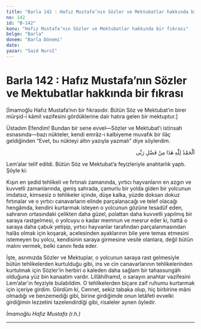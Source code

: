 ```yaml
---
title: "Barla 142 : Hafız Mustafa’nın Sözler ve Mektubatlar hakkında bir fıkrası"
no: 142
id: "B-142"
konu: "Hafız Mustafa’nın Sözler ve Mektubatlar hakkında bir fıkrası"
bolge: "Barla"
donem: "Barla Dönemi"
date: 
yazar: "Said Nursî"
---
```


# Barla 142 : Hafız Mustafa’nın Sözler ve Mektubatlar hakkında bir fıkrası

<p class="takdim">[İmamoğlu Hafız Mustafa’nın bir fıkrasıdır. Bütün Söz ve Mektubat’ın birer mürşid-i kâmil vazifesini gördüklerine dair hatıra gelen bir mektuptur.]</p>

Üstadım Efendim! Bundan bir sene evvel—Sözler ve Mektubat’ı istinsah esnasında—bazı nükteler, kendi emrâz-ı kalbiyeme muvafık bir ilâç geldiğinden “Evet, bu nükteyi altın yazıyla yazmalı” diye söylerdim.

<p class="arabic" dir="rtl" title="Meal: “Elhamdulillah, bu Rabbimin bir fazlıdır.”">اَلْحَمْدُ لِلّٰهِ هٰذَا مِنْ فَضْلِ رَبِّى</p>

Lem’alar telif edildi. Bütün Söz ve Mektubat’a feyizleriyle anahtarlık yaptı. Şöyle ki:

Kışın en şedid tehlikeli ve fırtınalı zamanında, yırtıcı hayvanların en azgın ve kuvvetli zamanlarında, geniş sahrada, çamurlu bir yolda giden bir yolcunun imdatsız, kimsesiz o tehlikeler içinde, düşe kalka, yüzde doksan dokuz fırtınalar ve o yırtıcı canavarların elinde parçalanacağı ve telef olacağı hengâmda, kendini kurtarmak isteyen o yolcunun gözüne tesadüf eden, sahranın ortasındaki çelikten daha güzel, polattan daha kuvvetli yapılmış bir saraya rastgelmesi, o yolcuyu o kadar memnun ve mesrur eder ki, hattâ o saraya daha çabuk yetişip, yırtıcı hayvanlar tarafından parçalanmasından halâs olmak için koşarak, acelesinden ayaklarının bile yere temas etmesini istemeyen bu yolcu, kendisinin saraya girmesine vesile olanlara, değil bütün malını vermek, belki canını feda eder.

İşte, asrımızda Sözler ve Mektuplar, o yolcunun saraya rast gelmesiyle bütün tehlikelerden kurtulduğu gibi, ins ve cin canavarlarının tehlikelerinden kurtulmak için Sözler’in herbiri o kaleden daha sağlam bir tahassungâh olduğuna yüz bin kanaatim vardır. Lillâhilhamd, o sarayın anahtar vazifesini Lem’alar’ın feyziyle bulabildim. O tehlikelerden biçare zaif ruhumu kurtarmak için içeriye girdim. Gördüm ki, Cennet, sekiz tabaka olup, hiç birbirine mâni olmadığı ve benzemediği gibi, birine girdiğimde onun letâfeti evvelki girdiğimin lezzetini tazelendirdiği gibi, risaleler aynen öyledir.

*İmamoğlu*
*Hafız Mustafa (r.h.)*

***
